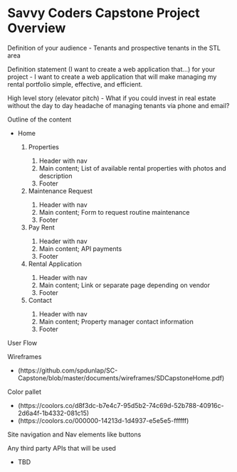 # Savvy Coders Capstone Project Overview

<p> Definition of your audience - Tenants and prospective tenants in the STL area </p>
<p> Definition statement (I want to create a web application that...) for your project - I want to create a web application that will make managing my rental portfolio simple, effective, and efficient. </p>
<p> High level story (elevator pitch) - What if you could invest in real estate without the day to day headache of managing tenants via phone and email?</p>
<p> Outline of the content </p>
<ul>
       <li> Home </li>
<ol>
       <li> Properties </li>
              <ol>
                    <li> Header with nav </li>
                    <li> Main content; List of available rental properties with photos and description </li>
                    <li> Footer </li>
              </ol>
        <li> Maintenance Request </li>
              <ol>
                    <li> Header with nav </li>
                    <li> Main content; Form to request routine maintenance  </li> 
                    <li> Footer </li>
               </ol>
          <li> Pay Rent  </li> 
               <ol>
                   <li> Header with nav </li>
                   <li> Main content; API payments </li>
                   <li> Footer </li>
               </ol>
             <li> Rental Application  </li> 
                <ol>
                   <li> Header with nav </li>
                   <li> Main content; Link or separate page depending on vendor </li>
                   <li> Footer </li>
                 </ol>
              <li>  Contact  </li> 
               <ol>
                   <li> Header with nav </li>
                   <li> Main content; Property manager contact information </li>
                   <li> Footer </li>
                 </ol>
        </ol>
       </ul>
<p> User Flow </p>
<p> Wireframes </p>
<ul>
     <li> (https://github.com/spdunlap/SC-Capstone/blob/master/documents/wireframes/SDCapstoneHome.pdf) </li>
</ul>
<p> Color pallet </P>
<ul>
       <li> (https://coolors.co/d8f3dc-b7e4c7-95d5b2-74c69d-52b788-40916c-2d6a4f-1b4332-081c15) </li>
       <li> (https://coolors.co/000000-14213d-1d4937-e5e5e5-ffffff) </li>
</ul>
<p> Site navigation and Nav elements like buttons </p>
<p> Any third party APIs that will be used </p>
<ul> 
       <li> TBD </li>
</ul>

